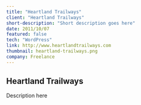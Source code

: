 ```yaml
---
title: "Heartland Trailways"
client: "Heartland Trailways"
short-description: "Short description goes here"
date: 2011/10/07
featured: false
tech: "WordPress"
link: http://www.heartlandtrailways.com
thumbnail: heartland-trailways.png
company: Freelance
---
```


## Heartland Trailways

Description here

